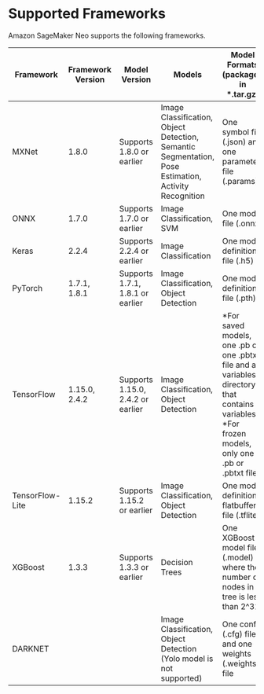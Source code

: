 # Supported Frameworks<a name="neo-supported-devices-edge-frameworks"></a>

Amazon SageMaker Neo supports the following frameworks\. 


| Framework | Framework Version | Model Version | Models | Model Formats \(packaged in \*\.tar\.gz\) | Toolkits | 
| --- | --- | --- | --- | --- | --- | 
| MXNet | 1\.8\.0 | Supports 1\.8\.0 or earlier | Image Classification, Object Detection, Semantic Segmentation, Pose Estimation, Activity Recognition | One symbol file \(\.json\) and one parameter file \(\.params\) | GluonCV v0\.8\.0 | 
| ONNX | 1\.7\.0 | Supports 1\.7\.0 or earlier | Image Classification, SVM | One model file \(\.onnx\) |  | 
| Keras | 2\.2\.4 | Supports 2\.2\.4 or earlier | Image Classification | One model definition file \(\.h5\) |  | 
| PyTorch | 1\.7\.1, 1\.8\.1 | Supports 1\.7\.1, 1\.8\.1 or earlier | Image Classification, Object Detection | One model definition file \(\.pth\) |  | 
| TensorFlow | 1\.15\.0, 2\.4\.2 | Supports 1\.15\.0, 2\.4\.2 or earlier | Image Classification, Object Detection | \*For saved models, one \.pb or one \.pbtxt file and a variables directory that contains variables \*For frozen models, only one \.pb or \.pbtxt file |  | 
| TensorFlow\-Lite | 1\.15\.2 | Supports 1\.15\.2 or earlier | Image Classification, Object Detection | One model definition flatbuffer file \(\.tflite\) |  | 
| XGBoost | 1\.3\.3 | Supports 1\.3\.3 or earlier | Decision Trees | One XGBoost model file \(\.model\) where the number of nodes in a tree is less than 2^31 |  | 
| DARKNET |  |  | Image Classification, Object Detection \(Yolo model is not supported\) | One config \(\.cfg\) file and one weights \(\.weights\) file |  | 